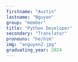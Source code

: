 ```yaml
---
firstname: "Austin"
lastname: "Nguyen"
group: "member"
title: "Python Developer"
secondary: "Translator"
pronouns: "he/him"
img: "anguyen2.jpg"
graduating_year: 2024
---
```

